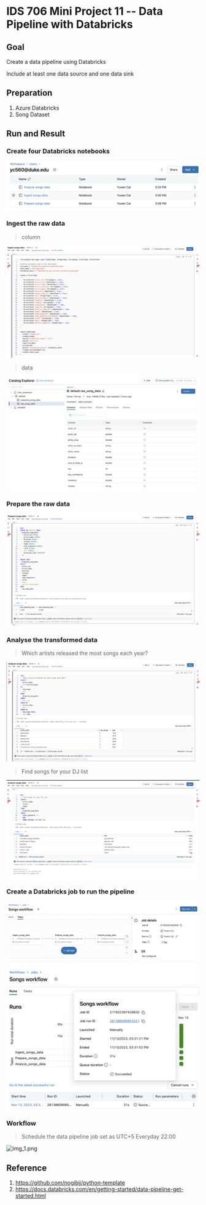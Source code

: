 # IDS 706 Mini Project 11 -- Data Pipeline with Databricks

## Goal

Create a data pipeline using Databricks

Include at least one data source and one data sink

## Preparation

1. Azure Databricks
2. Song Dataset

## Run and Result

### Create four Databricks notebooks

![workspace.png](outputs/workspace.png)

### Ingest the raw data
> column

![injest.png](outputs/injest.png)

> data

![data.png](outputs/data.png)

### Prepare the raw data

![prepare.png](outputs/prepare.png)

### Analyse the transformed data

> Which artists released the most songs each year?

![analyse1.png](outputs/analyse1.png)

> Find songs for your DJ list

![analyse2.png](outputs/analyse2.png)

### Create a Databricks job to run the pipeline

![workflow.png](outputs/workflow.png)

![workflow_success.png](outputs/workflow_success.png)


### Workflow
> Schedule the data pipeline job
> set as UTC+5 Everyday 22:00

![img_1.png](imgs/img_1.png)

## Reference

1.  https://github.com/nogibjj/python-template
2. https://docs.databricks.com/en/getting-started/data-pipeline-get-started.html
